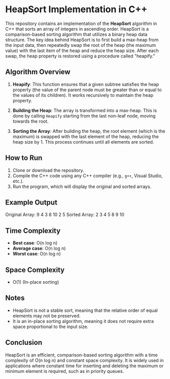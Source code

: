 # HeapSort Implementation in C++

This repository contains an implementation of the **HeapSort** algorithm in C++ that sorts an array of integers in ascending order. HeapSort is a comparison-based sorting algorithm that utilizes a binary heap data structure. The key idea behind HeapSort is to first build a max-heap from the input data, then repeatedly swap the root of the heap (the maximum value) with the last item of the heap and reduce the heap size. After each swap, the heap property is restored using a procedure called "heapify."

## Algorithm Overview

1. **Heapify**: 
   This function ensures that a given subtree satisfies the heap property (the value of the parent node must be greater than or equal to the values of its children). It works recursively to maintain the heap property.

2. **Building the Heap**:
   The array is transformed into a max-heap. This is done by calling `Heapify` starting from the last non-leaf node, moving towards the root.

3. **Sorting the Array**:
   After building the heap, the root element (which is the maximum) is swapped with the last element of the heap, reducing the heap size by 1. This process continues until all elements are sorted.

## How to Run

1. Clone or download the repository.
2. Compile the C++ code using any C++ compiler (e.g., `g++`, Visual Studio, etc.).
3. Run the program, which will display the original and sorted arrays.

## Example Output
Original Array: 9 4 3 8 10 2 5 Sorted Array: 2 3 4 5 8 9 10


## Time Complexity

- **Best case**: O(n log n)
- **Average case**: O(n log n)
- **Worst case**: O(n log n)

## Space Complexity

- O(1) (In-place sorting)

## Notes

- HeapSort is not a stable sort, meaning that the relative order of equal elements may not be preserved.
- It is an in-place sorting algorithm, meaning it does not require extra space proportional to the input size.

## Conclusion

HeapSort is an efficient, comparison-based sorting algorithm with a time complexity of O(n log n) and constant space complexity. It is widely used in applications where constant time for inserting and deleting the maximum or minimum element is required, such as in priority queues.
